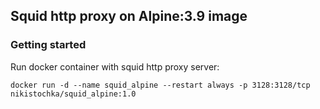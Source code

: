 ## Squid http proxy on Alpine:3.9 image

### Getting started

Run docker container with squid http proxy server:

```
docker run -d --name squid_alpine --restart always -p 3128:3128/tcp nikistochka/squid_alpine:1.0
```
